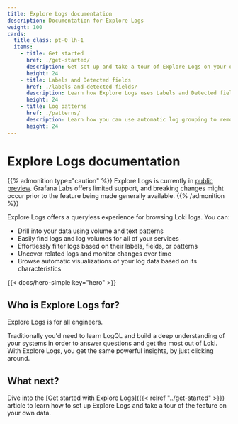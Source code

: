 ```yaml
---
title: Explore Logs documentation
description: Documentation for Explore Logs
weight: 100
cards:
  title_class: pt-0 lh-1
  items:
    - title: Get started
      href: ./get-started/
      description: Get set up and take a tour of Explore Logs on your own data.
      height: 24
    - title: Labels and Detected fields
      href: ./labels-and-detected-fields/
      description: Learn how Explore Logs uses Labels and Detected fields to build the point-and-click experience.
      height: 24
    - title: Log patterns
      href: ./patterns/
      description: Learn how you can use automatic log grouping to remove noise and find hard to locate logs.
      height: 24
---
```


# Explore Logs documentation

{{% admonition type="caution" %}}
Explore Logs is currently in [public preview](/docs/release-life-cycle/). Grafana Labs offers limited support, and breaking changes might occur prior to the feature being made generally available.
{{% /admonition %}}

Explore Logs offers a queryless experience for browsing Loki logs. You can:

* Drill into your data using volume and text patterns
* Easily find logs and log volumes for all of your services
* Effortlessly filter logs based on their labels, fields, or patterns
* Uncover related logs and monitor changes over time
* Browse automatic visualizations of your log data based on its characteristics

{{< docs/hero-simple key="hero" >}}

## Who is Explore Logs for?

Explore Logs is for all engineers. 

Traditionally you'd need to learn LogQL and build a deep understanding of your systems in order to answer questions and get the most out of Loki. With Explore Logs, you get the same powerful insights, by just clicking around.

## What next?

Dive into the [Get started with Explore Logs]({{< relref "../get-started" >}}) article to learn how to set up Explore Logs and take a tour of the feature on your own data. 

